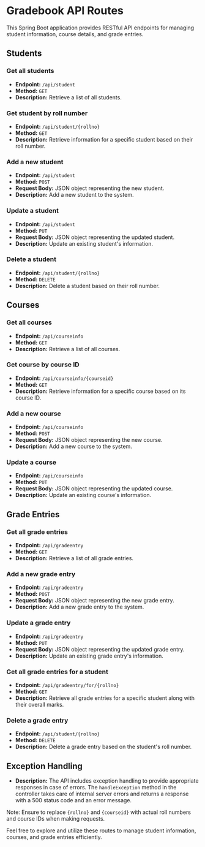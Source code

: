 # Gradebook API Routes

This Spring Boot application provides RESTful API endpoints for managing student information, course details, and grade entries.

## Students

### Get all students

- **Endpoint:** `/api/student`
- **Method:** `GET`
- **Description:** Retrieve a list of all students.

### Get student by roll number

- **Endpoint:** `/api/student/{rollno}`
- **Method:** `GET`
- **Description:** Retrieve information for a specific student based on their roll number.

### Add a new student

- **Endpoint:** `/api/student`
- **Method:** `POST`
- **Request Body:** JSON object representing the new student.
- **Description:** Add a new student to the system.

### Update a student

- **Endpoint:** `/api/student`
- **Method:** `PUT`
- **Request Body:** JSON object representing the updated student.
- **Description:** Update an existing student's information.

### Delete a student

- **Endpoint:** `/api/student/{rollno}`
- **Method:** `DELETE`
- **Description:** Delete a student based on their roll number.

## Courses

### Get all courses

- **Endpoint:** `/api/courseinfo`
- **Method:** `GET`
- **Description:** Retrieve a list of all courses.

### Get course by course ID

- **Endpoint:** `/api/courseinfo/{courseid}`
- **Method:** `GET`
- **Description:** Retrieve information for a specific course based on its course ID.

### Add a new course

- **Endpoint:** `/api/courseinfo`
- **Method:** `POST`
- **Request Body:** JSON object representing the new course.
- **Description:** Add a new course to the system.

### Update a course

- **Endpoint:** `/api/courseinfo`
- **Method:** `PUT`
- **Request Body:** JSON object representing the updated course.
- **Description:** Update an existing course's information.

## Grade Entries

### Get all grade entries

- **Endpoint:** `/api/gradeentry`
- **Method:** `GET`
- **Description:** Retrieve a list of all grade entries.

### Add a new grade entry

- **Endpoint:** `/api/gradeentry`
- **Method:** `POST`
- **Request Body:** JSON object representing the new grade entry.
- **Description:** Add a new grade entry to the system.

### Update a grade entry

- **Endpoint:** `/api/gradeentry`
- **Method:** `PUT`
- **Request Body:** JSON object representing the updated grade entry.
- **Description:** Update an existing grade entry's information.

### Get all grade entries for a student

- **Endpoint:** `/api/gradeentry/for/{rollno}`
- **Method:** `GET`
- **Description:** Retrieve all grade entries for a specific student along with their overall marks.

### Delete a grade entry

- **Endpoint:** `/api/student/{rollno}`
- **Method:** `DELETE`
- **Description:** Delete a grade entry based on the student's roll number.

## Exception Handling

- **Description:** The API includes exception handling to provide appropriate responses in case of errors. The `handleException` method in the controller takes care of internal server errors and returns a response with a 500 status code and an error message.

Note: Ensure to replace `{rollno}` and `{courseid}` with actual roll numbers and course IDs when making requests.

Feel free to explore and utilize these routes to manage student information, courses, and grade entries efficiently.
